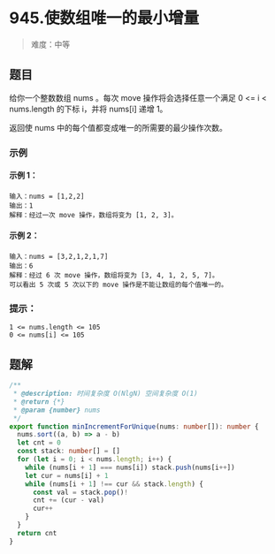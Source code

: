 # 945.使数组唯一的最小增量

> 难度：中等

## 题目

给你一个整数数组 nums 。每次 move 操作将会选择任意一个满足 0 <= i < nums.length 的下标 i，并将 nums[i] 递增 1。

返回使 nums 中的每个值都变成唯一的所需要的最少操作次数。

### 示例

#### 示例 1：

```
输入：nums = [1,2,2]
输出：1
解释：经过一次 move 操作，数组将变为 [1, 2, 3]。
```

#### 示例 2：

```
输入：nums = [3,2,1,2,1,7]
输出：6
解释：经过 6 次 move 操作，数组将变为 [3, 4, 1, 2, 5, 7]。
可以看出 5 次或 5 次以下的 move 操作是不能让数组的每个值唯一的。
```

### 提示：

```
1 <= nums.length <= 105
0 <= nums[i] <= 105
```

## 题解

```ts
/**
 * @description: 时间复杂度 O(NlgN) 空间复杂度 O(1)
 * @return {*}
 * @param {number} nums
 */
export function minIncrementForUnique(nums: number[]): number {
  nums.sort((a, b) => a - b)
  let cnt = 0
  const stack: number[] = []
  for (let i = 0; i < nums.length; i++) {
    while (nums[i + 1] === nums[i]) stack.push(nums[i++])
    let cur = nums[i] + 1
    while (nums[i + 1] !== cur && stack.length) {
      const val = stack.pop()!
      cnt += (cur - val)
      cur++
    }
  }
  return cnt
}
```
